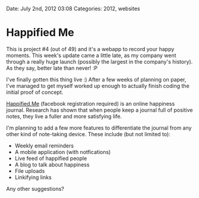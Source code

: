 Date: July 2nd, 2012 03:08
Categories: 2012, websites

# Happified Me

This is project #4 (out of 49) and it's a webapp to record your happy moments. This week's update came a little late, as my company went through a really huge launch (possibly the largest in the company's history). As they say, better late than never! :P

I've finally gotten this thing live :) After a few weeks of planning on paper, I've managed to get myself worked up enough to actually finish coding the initial proof of concept.

[Happified.Me](http://happified.me) (facebook registration required) is an online happiness journal. Research has shown that when people keep a journal full of positive notes, they live a fuller and more satisfying life.

I'm planning to add a few more features to differentiate the journal from any other kind of note-taking device. These include (but not limited to):

* Weekly email reminders
* A mobile application (with notfications)
* Live feed of happified people
* A blog to talk about happiness
* File uploads
* Linkifying links

Any other suggestions?